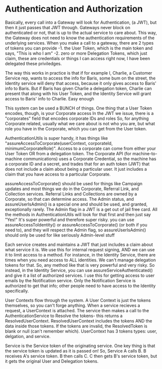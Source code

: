 # Authentication and Authorization

Basically, every call into a Gateway will look for Authentication, (a JWT), but then it just passes that JWT through. Gateways never block on authenticated or not, that is up to the actual service to care about. This way, the Gateway does not need to know the authentication requirements of the underlying services. When you make a call to a gateway, there are 2 types of tokens you can provide
    -1. the User Token, which is the main token and says, "This is who I am" 
    -2. zero or more Delegation Tokens, which just claim, these are credentials or things I can access right now, I have been delegated these priviledges.


The way this works in practice is that if for example I, Charlie, a Customer Service rep, wants to access the info for Baris, some bum on the street, the Identity service will deny that access, because it only gives access to Baris' info to Baris. But if Baris has given Charlie a delegation token, Charlie can present that along with his User Token, and the Identity Service will grant access to Baris' info to Charlie. Easy enough

This system can be used a BUNCH of things.
One thing that a User Token encodes, though, is your Corporate access
In the JWT we issue, there is a "corporates" field that encodes corporate IDs and roles
So, for anything Corporate related, usually what we care about is not who you are, but what role you have in the Corporate, which you can get from the User token.

AuthenticationUtils is super handy, it has things like "assureAccessToCorporate(userContext, corporateId, minimumCorporateRole)".
Access to a corporate can come from either your User Token OR from a delegation token.
The Corporate API (for machine-to-machine communications) uses a Corporate Credential, so the machine has a corporate ID and a secret, and trades that for an auth token (JWT) that does not include a claim about being a particular user. It just includes a claim that you have access to a particular Corporate.

assureAccessToCorporate() should be used for things like Campaign updates and most things we do in the Corporate, Referral Link, and Collection services. Referral Links and Collections are owned by a Corporate, so that can determine access.
The Admin status, and assureUserIsAdmin() is a special one and should be used, and granted, exceptionally rarely. The Admin flag in a JWT is a get out of jail free card.
All the methods in AuthenticationUtils will look for that first and then just say "Yes!"
It's super powerful and therefore super risky. you can use assureAccessToIdentity() or assureAccessToCorporate() (or both if you need to), and they will respect the Admin flag, so assureUserIsAdmin() should only be used for like seriously Admin-level stuff

Each service creates and maintains a JWT that just includes a claim about what service it is. We use this for internal request signing, AND we can use it to limit access to a method. For instance, in the Identity Service, there are times when you need access to ALL identities. We can't manage delegation tokens for that. So, any method like that is very powerful and very risky.
So instead, in the Identity Service, you can use assureServiceAuthenticated() and give it a list of authorized services. I use this for getting access to user emails by the Notification service. Only the Notification Service is authorized to get that info; other people need to have access to the Identity specifically.

User Contexts flow through the system. A User Context is just the tokens themselves, so you can't forge anything. When a service recieves a request, a UserContext is attached. The service then makes a call to the AuthenticationService to Resolve the tokens- this returns a ResolvedUserContext. ResolvedUserContext includes the tokens AND the data inside those tokens. If the tokens are invalid, the ResolvedToken is blank or null (can't remember which).
UserContext has 3 tokens types: user, delgation, and service.

Service is the Service token of the originating service. One key thing is that the service token is updated as it is passed on!
So, Service A calls B. B receives A's service token. B then calls C. C then gets B's service token, but it gets the original User and Delegation tokens.